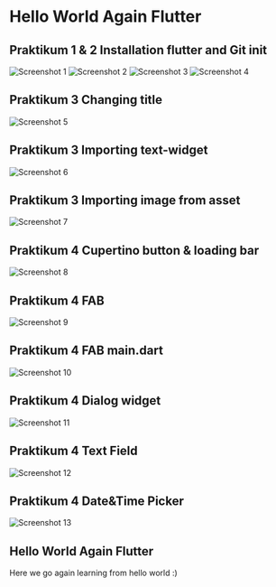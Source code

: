 # Hello World Again Flutter

## Praktikum 1 & 2 Installation flutter and Git init
<img src="/sss/1.png" title="Screenshot 1"/>
<img src="/sss/2.png" title="Screenshot 2"/>
<img src="/sss/3.png" title="Screenshot 3"/>
<img src="/sss/4.png" title="Screenshot 4"/>

## Praktikum 3 Changing title
<img src="/sss/5.png" title="Screenshot 5"/>

## Praktikum 3 Importing text-widget
<img src="/sss/6.png" title="Screenshot 6"/>

## Praktikum 3 Importing image from asset
<img src="/sss/7.png" title="Screenshot 7"/>

## Praktikum 4 Cupertino button & loading bar
<img src="/sss/8.1.png" title="Screenshot 8"/>

## Praktikum 4 FAB
<img src="/sss/8.2.png" title="Screenshot 9"/>

## Praktikum 4 FAB main.dart
<img src="/sss/9.png" title="Screenshot 10"/>

## Praktikum 4 Dialog widget
<img src="/sss/10.png" title="Screenshot 11"/>

## Praktikum 4 Text Field
<img src="/sss/11.png" title="Screenshot 12"/>

## Praktikum 4 Date&Time Picker
<img src="/sss/12.png" title="Screenshot 13"/>

## Hello World Again Flutter

Here we go again learning from hello world :)
